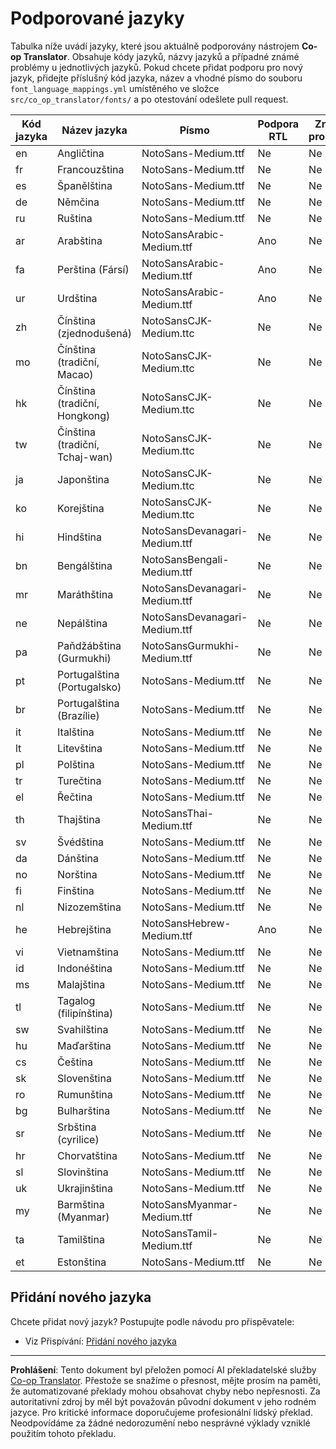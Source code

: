 <!--
CO_OP_TRANSLATOR_METADATA:
{
  "original_hash": "badae5ee6451cc1a6e367cfe5ba92efa",
  "translation_date": "2025-10-15T03:51:55+00:00",
  "source_file": "getting_started/supported-languages.md",
  "language_code": "cs"
}
-->
# Podporované jazyky

Tabulka níže uvádí jazyky, které jsou aktuálně podporovány nástrojem **Co-op Translator**. Obsahuje kódy jazyků, názvy jazyků a případné známé problémy u jednotlivých jazyků. Pokud chcete přidat podporu pro nový jazyk, přidejte příslušný kód jazyka, název a vhodné písmo do souboru `font_language_mappings.yml` umístěného ve složce `src/co_op_translator/fonts/` a po otestování odešlete pull request.

| Kód jazyka    | Název jazyka               | Písmo                              | Podpora RTL | Známé problémy |
|---------------|---------------------------|------------------------------------|-------------|----------------|
| en            | Angličtina                | NotoSans-Medium.ttf                | Ne          | Ne             |
| fr            | Francouzština             | NotoSans-Medium.ttf                | Ne          | Ne             |
| es            | Španělština               | NotoSans-Medium.ttf                | Ne          | Ne             |
| de            | Němčina                   | NotoSans-Medium.ttf                | Ne          | Ne             |
| ru            | Ruština                   | NotoSans-Medium.ttf                | Ne          | Ne             |
| ar            | Arabština                 | NotoSansArabic-Medium.ttf          | Ano         | Ne             |
| fa            | Perština (Fársí)          | NotoSansArabic-Medium.ttf          | Ano         | Ne             |
| ur            | Urdština                  | NotoSansArabic-Medium.ttf          | Ano         | Ne             |
| zh            | Čínština (zjednodušená)   | NotoSansCJK-Medium.ttc             | Ne          | Ne             |
| mo            | Čínština (tradiční, Macao) | NotoSansCJK-Medium.ttc            | Ne          | Ne             |
| hk            | Čínština (tradiční, Hongkong) | NotoSansCJK-Medium.ttc         | Ne          | Ne             |
| tw            | Čínština (tradiční, Tchaj-wan) | NotoSansCJK-Medium.ttc         | Ne          | Ne             |
| ja            | Japonština                | NotoSansCJK-Medium.ttc             | Ne          | Ne             |
| ko            | Korejština                | NotoSansCJK-Medium.ttc             | Ne          | Ne             |
| hi            | Hindština                 | NotoSansDevanagari-Medium.ttf      | Ne          | Ne             |
| bn            | Bengálština               | NotoSansBengali-Medium.ttf         | Ne          | Ne             |
| mr            | Maráthština               | NotoSansDevanagari-Medium.ttf      | Ne          | Ne             |
| ne            | Nepálština                | NotoSansDevanagari-Medium.ttf      | Ne          | Ne             |
| pa            | Paňdžábština (Gurmukhi)   | NotoSansGurmukhi-Medium.ttf        | Ne          | Ne             |
| pt            | Portugalština (Portugalsko)| NotoSans-Medium.ttf               | Ne          | Ne             |
| br            | Portugalština (Brazílie)  | NotoSans-Medium.ttf                | Ne          | Ne             |
| it            | Italština                 | NotoSans-Medium.ttf                | Ne          | Ne             |
| lt            | Litevština                | NotoSans-Medium.ttf                | Ne          | Ne             |
| pl            | Polština                  | NotoSans-Medium.ttf                | Ne          | Ne             |
| tr            | Turečtina                 | NotoSans-Medium.ttf                | Ne          | Ne             |
| el            | Řečtina                   | NotoSans-Medium.ttf                | Ne          | Ne             |
| th            | Thajština                 | NotoSansThai-Medium.ttf            | Ne          | Ne             |
| sv            | Švédština                 | NotoSans-Medium.ttf                | Ne          | Ne             |
| da            | Dánština                  | NotoSans-Medium.ttf                | Ne          | Ne             |
| no            | Norština                  | NotoSans-Medium.ttf                | Ne          | Ne             |
| fi            | Finština                  | NotoSans-Medium.ttf                | Ne          | Ne             |
| nl            | Nizozemština              | NotoSans-Medium.ttf                | Ne          | Ne             |
| he            | Hebrejština               | NotoSansHebrew-Medium.ttf          | Ano         | Ne             |
| vi            | Vietnamština              | NotoSans-Medium.ttf                | Ne          | Ne             |
| id            | Indonéština               | NotoSans-Medium.ttf                | Ne          | Ne             |
| ms            | Malajština                | NotoSans-Medium.ttf                | Ne          | Ne             |
| tl            | Tagalog (filipínština)    | NotoSans-Medium.ttf                | Ne          | Ne             |
| sw            | Svahilština               | NotoSans-Medium.ttf                | Ne          | Ne             |
| hu            | Maďarština                | NotoSans-Medium.ttf                | Ne          | Ne             |
| cs            | Čeština                   | NotoSans-Medium.ttf                | Ne          | Ne             |
| sk            | Slovenština               | NotoSans-Medium.ttf                | Ne          | Ne             |
| ro            | Rumunština                | NotoSans-Medium.ttf                | Ne          | Ne             |
| bg            | Bulharština               | NotoSans-Medium.ttf                | Ne          | Ne             |
| sr            | Srbština (cyrilice)       | NotoSans-Medium.ttf                | Ne          | Ne             |
| hr            | Chorvatština              | NotoSans-Medium.ttf                | Ne          | Ne             |
| sl            | Slovinština               | NotoSans-Medium.ttf                | Ne          | Ne             |
| uk            | Ukrajinština              | NotoSans-Medium.ttf                | Ne          | Ne             |
| my            | Barmština (Myanmar)       | NotoSansMyanmar-Medium.ttf         | Ne          | Ne             |
| ta            | Tamilština                | NotoSansTamil-Medium.ttf           | Ne          | Ne             |
| et            | Estonština                | NotoSans-Medium.ttf                | Ne          | Ne             |

## Přidání nového jazyka

Chcete přidat nový jazyk? Postupujte podle návodu pro přispěvatele:

- Viz Přispívání: [Přidání nového jazyka](../CONTRIBUTING.md#contribute-a-new-language)

---

**Prohlášení**:
Tento dokument byl přeložen pomocí AI překladatelské služby [Co-op Translator](https://github.com/Azure/co-op-translator). Přestože se snažíme o přesnost, mějte prosím na paměti, že automatizované překlady mohou obsahovat chyby nebo nepřesnosti. Za autoritativní zdroj by měl být považován původní dokument v jeho rodném jazyce. Pro kritické informace doporučujeme profesionální lidský překlad. Neodpovídáme za žádné nedorozumění nebo nesprávné výklady vzniklé použitím tohoto překladu.